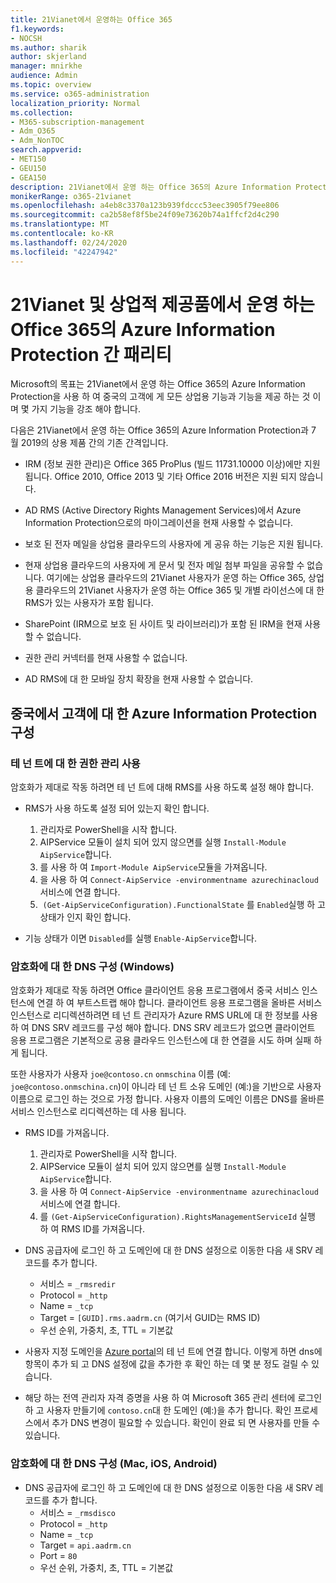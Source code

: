 ```yaml
---
title: 21Vianet에서 운영하는 Office 365
f1.keywords:
- NOCSH
ms.author: sharik
author: skjerland
manager: mnirkhe
audience: Admin
ms.topic: overview
ms.service: o365-administration
localization_priority: Normal
ms.collection:
- M365-subscription-management
- Adm_O365
- Adm_NonTOC
search.appverid:
- MET150
- GEU150
- GEA150
description: 21Vianet에서 운영 하는 Office 365의 Azure Information Protection에 대해 자세히 알아보고 중국의 고객을 위해이를 구성 하는 방법을 알아보세요.
monikerRange: o365-21vianet
ms.openlocfilehash: a4eb8c3370a123b939fdccc53eec3905f79ee806
ms.sourcegitcommit: ca2b58ef8f5be24f09e73620b74a1ffcf2d4c290
ms.translationtype: MT
ms.contentlocale: ko-KR
ms.lasthandoff: 02/24/2020
ms.locfileid: "42247942"
---
```

# <a name="parity-between-azure-information-protection-for-office-365-operated-by-21vianet-and-commercial-offerings"></a>21Vianet 및 상업적 제공품에서 운영 하는 Office 365의 Azure Information Protection 간 패리티

Microsoft의 목표는 21Vianet에서 운영 하는 Office 365의 Azure Information Protection을 사용 하 여 중국의 고객에 게 모든 상업용 기능과 기능을 제공 하는 것 이며 몇 가지 기능을 강조 해야 합니다.

다음은 21Vianet에서 운영 하는 Office 365의 Azure Information Protection과 7 월 2019의 상용 제품 간의 기존 간격입니다.

- IRM (정보 권한 관리)은 Office 365 ProPlus (빌드 11731.10000 이상)에만 지원 됩니다. Office 2010, Office 2013 및 기타 Office 2016 버전은 지원 되지 않습니다.

- AD RMS (Active Directory Rights Management Services)에서 Azure Information Protection으로의 마이그레이션을 현재 사용할 수 없습니다.
  
- 보호 된 전자 메일을 상업용 클라우드의 사용자에 게 공유 하는 기능은 지원 됩니다.
  
- 현재 상업용 클라우드의 사용자에 게 문서 및 전자 메일 첨부 파일을 공유할 수 없습니다. 여기에는 상업용 클라우드의 21Vianet 사용자가 운영 하는 Office 365, 상업용 클라우드의 21Vianet 사용자가 운영 하는 Office 365 및 개별 라이선스에 대 한 RMS가 있는 사용자가 포함 됩니다.
  
- SharePoint (IRM으로 보호 된 사이트 및 라이브러리)가 포함 된 IRM을 현재 사용할 수 없습니다.
  
- 권한 관리 커넥터를 현재 사용할 수 없습니다.
  
- AD RMS에 대 한 모바일 장치 확장을 현재 사용할 수 없습니다.

## <a name="configuring-azure-information-protection-for-customers-in-china"></a>중국에서 고객에 대 한 Azure Information Protection 구성

### <a name="enable-rights-management-for-the-tenant"></a>테 넌 트에 대 한 권한 관리 사용

암호화가 제대로 작동 하려면 테 넌 트에 대해 RMS를 사용 하도록 설정 해야 합니다.

- RMS가 사용 하도록 설정 되어 있는지 확인 합니다.
  1. 관리자로 PowerShell을 시작 합니다.
  2. AIPService 모듈이 설치 되어 있지 않으면를 실행 `Install-Module AipService`합니다.
  3. 를 사용 하 여 `Import-Module AipService`모듈을 가져옵니다.
  4. 을 사용 하 여 `Connect-AipService -environmentname azurechinacloud`서비스에 연결 합니다.
  5.  `(Get-AipServiceConfiguration).FunctionalState` 를 `Enabled`실행 하 고 상태가 인지 확인 합니다.

- 기능 상태가 이면 `Disabled`를 실행 `Enable-AipService`합니다.

### <a name="dns-configuration-for-encryption-windows"></a>암호화에 대 한 DNS 구성 (Windows)

암호화가 제대로 작동 하려면 Office 클라이언트 응용 프로그램에서 중국 서비스 인스턴스에 연결 하 여 부트스트랩 해야 합니다. 클라이언트 응용 프로그램을 올바른 서비스 인스턴스로 리디렉션하려면 테 넌 트 관리자가 Azure RMS URL에 대 한 정보를 사용 하 여 DNS SRV 레코드를 구성 해야 합니다. DNS SRV 레코드가 없으면 클라이언트 응용 프로그램은 기본적으로 공용 클라우드 인스턴스에 대 한 연결을 시도 하며 실패 하 게 됩니다.

또한 사용자가 사용자 `joe@contoso.cn` `onmschina` 이름 (예: `joe@contoso.onmschina.cn`)이 아니라 테 넌 트 소유 도메인 (예:)을 기반으로 사용자 이름으로 로그인 하는 것으로 가정 합니다. 사용자 이름의 도메인 이름은 DNS를 올바른 서비스 인스턴스로 리디렉션하는 데 사용 됩니다.

- RMS ID를 가져옵니다.
  1. 관리자로 PowerShell을 시작 합니다.
  2. AIPService 모듈이 설치 되어 있지 않으면를 실행 `Install-Module AipService`합니다.
  3. 을 사용 하 여 `Connect-AipService -environmentname azurechinacloud`서비스에 연결 합니다.
  4. 를 `(Get-AipServiceConfiguration).RightsManagementServiceId` 실행 하 여 RMS ID를 가져옵니다.

- DNS 공급자에 로그인 하 고 도메인에 대 한 DNS 설정으로 이동한 다음 새 SRV 레코드를 추가 합니다.
  - 서비스 = `_rmsredir`
  - Protocol = `_http`
  - Name = `_tcp`
  - Target = `[GUID].rms.aadrm.cn` (여기서 GUID는 RMS ID)
  - 우선 순위, 가중치, 초, TTL = 기본값

- 사용자 지정 도메인을 [Azure portal](https://portal.azure.cn/#blade/Microsoft_AAD_IAM/ActiveDirectoryMenuBlade/Domains)의 테 넌 트에 연결 합니다. 이렇게 하면 dns에 항목이 추가 되 고 DNS 설정에 값을 추가한 후 확인 하는 데 몇 분 정도 걸릴 수 있습니다.

- 해당 하는 전역 관리자 자격 증명을 사용 하 여 Microsoft 365 관리 센터에 로그인 하 고 사용자 만들기에 `contoso.cn`대 한 도메인 (예:)을 추가 합니다. 확인 프로세스에서 추가 DNS 변경이 필요할 수 있습니다. 확인이 완료 되 면 사용자를 만들 수 있습니다.

### <a name="dns-configuration-for-encryption-mac-ios-android"></a>암호화에 대 한 DNS 구성 (Mac, iOS, Android)

- DNS 공급자에 로그인 하 고 도메인에 대 한 DNS 설정으로 이동한 다음 새 SRV 레코드를 추가 합니다.
  - 서비스 = `_rmsdisco`
  - Protocol = `_http`
  - Name = `_tcp`
  - Target = `api.aadrm.cn`
  - Port = `80`
  - 우선 순위, 가중치, 초, TTL = 기본값
